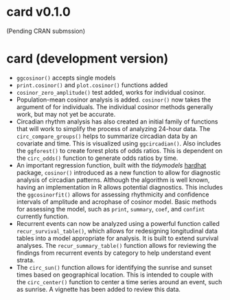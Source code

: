 # card v0.1.0

(Pending CRAN submssion)

# card (development version)

* `ggcosinor()` accepts single models
* `print.cosinor()` and `plot.cosinor()` functions added
* `cosinor_zero_amplitude()` test added, works for individual cosinor.
* Population-mean cosinor analysis is added. `cosinor()` now takes the argument
of for individuals. The individual cosinor methods generally work, but may not
yet be accurate.
* Circadian rhythm analysis has also created an initial family of functions that
will work to simplify the process of analyzing 24-hour data. The
`circ_compare_groups()` helps to summarize circadian data by an covariate and
time. This is visualized using `ggcircadian()`. Also includes the `ggforest()`
to create forest plots of odds ratios. This is dependent on the `circ_odds()`
function to generate odds ratios by time.
* An important regression function, built with the _tidymodels_
[hardhat](https://tidymodels.github.io/hardhat/) package, `cosinor()` introduced
as a new function to allow for diagnostic analysis of circadian patterns.
Although the algorithm is well known, having an implementation in R allows
potential diagnostics. This includes the `ggcosinorfit()` allows for assessing
rhythmicity and confidence intervals of amplitude and acrophase of cosinor
model. Basic methods for assessing the model, such as `print`, `summary`,
`coef`, and `confint` currently function.
* Recurrent events can now be analyzed using a powerful function called
`recur_survival_table()`, which allows for redesigning longitudinal data tables
into a model appropriate for analysis. It is built to extend survival analyses.
The `recur_summary_table()` function allows for reviewing the findings from
recurrent events by category to help understand event strata.
* The `circ_sun()` function allows for identifying the sunrise and sunset times
based on geographical location. This is intended to couple with the
`circ_center()` function to center a time series around an event, such as
sunrise. A vignette has been added to review this data.

